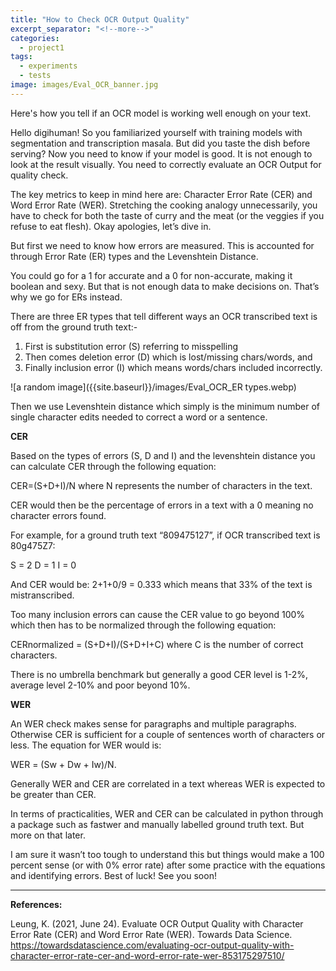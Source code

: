 ```yaml
---
title: "How to Check OCR Output Quality"
excerpt_separator: "<!--more-->"
categories:
  - project1
tags:
  - experiments
  - tests
image: images/Eval_OCR_banner.jpg
---
```


Here's how you tell if an OCR model is working well enough on your text.
<!--more-->

Hello digihuman! So you familiarized yourself with training models with segmentation and transcription masala.
But did you taste the dish before serving? Now you need to know if your model is good.
It is not enough to look at the result visually. You need to correctly evaluate an OCR Output for quality check.


The key metrics to keep in mind here are: Character Error Rate (CER) and Word Error Rate (WER). 
Stretching the cooking analogy unnecessarily, you have to check for both the taste of curry and the meat (or the veggies if you refuse to eat flesh). 
Okay apologies, let’s dive in.


But first we need to know how errors are measured. This is accounted for through Error Rate (ER) types and the Levenshtein Distance. 


You could go for a 1 for accurate and a 0 for non-accurate, making it boolean and sexy. 
But that is not enough data to make decisions on. That’s why we go for ERs instead.


There are three ER types that tell different ways an OCR transcribed text is off from the ground truth text:-


1. First is substitution error (S) referring to misspelling
2. Then comes deletion error (D) which is lost/missing chars/words, and
3. Finally inclusion error (I) which means words/chars included incorrectly. 


![a random image]({{site.baseurl}}/images/Eval_OCR_ER types.webp)


Then we use Levenshtein distance which simply is the minimum number of single character edits needed to correct a word or a sentence.


**CER**


Based on the types of errors (S, D and I) and the levenshtein distance you can calculate CER through the following equation: 


CER=(S+D+I)/N where N represents the number of characters in the text. 


CER would then be the percentage of errors in a text with a 0 meaning no character errors found.


For example, for a ground truth text “809475127”, if OCR transcribed text is 80g475Z7:


S = 2
D =  1
I = 0


And CER would be: 2+1+0/9 = 0.333 which means that 33% of the text is mistranscribed.


Too many inclusion errors can cause the CER value to go beyond 100% which then has to be normalized through the following equation: 


CERnormalized = (S+D+I)/(S+D+I+C) where C is the number of correct characters. 


There is no umbrella benchmark but generally a good CER level is 1-2%, average level 2-10% and poor beyond 10%.


**WER**


An WER check makes sense for paragraphs and multiple paragraphs. 
Otherwise CER is sufficient for a couple of sentences worth of characters or less. 
The equation for WER would is:


WER = (Sw + Dw + Iw)/N. 


Generally WER and CER are correlated in a text whereas WER is expected to be greater than CER. 


In terms of practicalities, WER and CER can be calculated in python through a package such as fastwer and manually labelled ground truth text. 
But more on that later. 


I am sure it wasn’t too tough to understand this but 
things would make a 100 percent sense (or with 0% error rate) after some practice with the equations and identifying errors. 
Best of luck! See you soon!


----------------------------------------------------------

**References:**


Leung, K. (2021, June 24). Evaluate OCR Output Quality with Character Error Rate (CER) and Word Error Rate (WER). Towards Data Science. 
https://towardsdatascience.com/evaluating-ocr-output-quality-with-character-error-rate-cer-and-word-error-rate-wer-853175297510/

